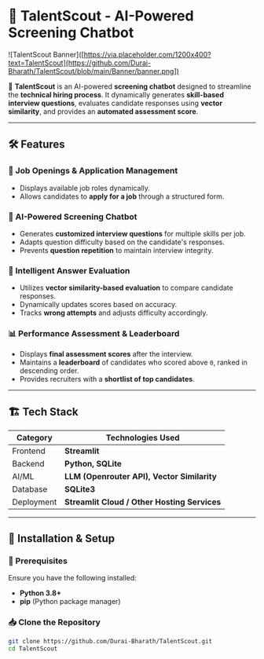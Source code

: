 # 📌 TalentScout - AI-Powered Screening Chatbot  

![TalentScout Banner]([https://via.placeholder.com/1200x400?text=TalentScout](https://github.com/Durai-Bharath/TalentScout/blob/main/Banner/banner.png])  

🚀 **TalentScout** is an AI-powered **screening chatbot** designed to streamline the **technical hiring process**. It dynamically generates **skill-based interview questions**, evaluates candidate responses using **vector similarity**, and provides an **automated assessment score**.  

---

## 🛠 Features  

### 🔹 Job Openings & Application Management  
- Displays available job roles dynamically.  
- Allows candidates to **apply for a job** through a structured form.  

### 🤖 AI-Powered Screening Chatbot  
- Generates **customized interview questions** for multiple skills per job.  
- Adapts question difficulty based on the candidate's responses.  
- Prevents **question repetition** to maintain interview integrity.  

### 🎯 Intelligent Answer Evaluation  
- Utilizes **vector similarity-based evaluation** to compare candidate responses.  
- Dynamically updates scores based on accuracy.  
- Tracks **wrong attempts** and adjusts difficulty accordingly.  

### 📊 Performance Assessment & Leaderboard  
- Displays **final assessment scores** after the interview.  
- Maintains a **leaderboard** of candidates who scored above `0`, ranked in descending order.  
- Provides recruiters with a **shortlist of top candidates**.  

---

## 🏗 Tech Stack  

| Category        | Technologies Used |
|----------------|------------------|
| Frontend       | **Streamlit** |
| Backend        | **Python, SQLite** |
| AI/ML         | **LLM (Openrouter API), Vector Similarity** |
| Database       | **SQLite3** |
| Deployment     | **Streamlit Cloud / Other Hosting Services** |

---

## 🚀 Installation & Setup  

### 🔧 Prerequisites  
Ensure you have the following installed:  
- **Python 3.8+**  
- **pip** (Python package manager)  

### 📥 Clone the Repository  
```sh
git clone https://github.com/Durai-Bharath/TalentScout.git
cd TalentScout
